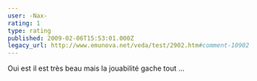 ```yaml
---
user: -Nax-
rating: 1
type: rating
published: 2009-02-06T15:53:01.000Z
legacy_url: http://www.emunova.net/veda/test/2902.htm#comment-10902
---
```

Oui est il est très beau mais la jouabilité gache tout ...